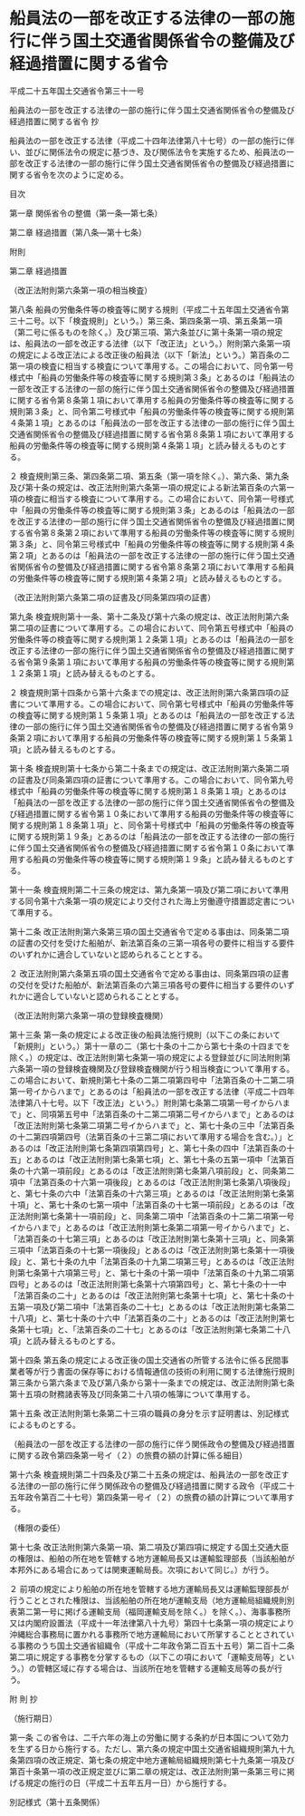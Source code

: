 # 船員法の一部を改正する法律の一部の施行に伴う国土交通省関係省令の整備及び経過措置に関する省令

平成二十五年国土交通省令第三十一号

船員法の一部を改正する法律の一部の施行に伴う国土交通省関係省令の整備及び経過措置に関する省令 抄

船員法の一部を改正する法律（平成二十四年法律第八十七号）の一部の施行に伴い、並びに関係法令の規定に基づき、及び関係法令を実施するため、船員法の一部を改正する法律の一部の施行に伴う国土交通省関係省令の整備及び経過措置に関する省令を次のように定める。

目次

第一章 関係省令の整備（第一条―第七条）

第二章 経過措置（第八条―第十七条）

附則

第二章 経過措置

（改正法附則第六条第一項の相当検査）

第八条 船員の労働条件等の検査等に関する規則（平成二十五年国土交通省令第三十二号。以下「検査規則」という。）第三条、第四条第一項、第五条第一項（第二号に係るものを除く。）及び第三項、第六条並びに第十条第一項の規定は、船員法の一部を改正する法律（以下「改正法」という。）附則第六条第一項の規定による改正法による改正後の船員法（以下「新法」という。）第百条の二第一項の検査に相当する検査について準用する。この場合において、同令第一号様式中「船員の労働条件等の検査等に関する規則第３条」とあるのは「船員法の一部を改正する法律の一部の施行に伴う国土交通省関係省令の整備及び経過措置に関する省令第８条第１項において準用する船員の労働条件等の検査等に関する規則第３条」と、同令第二号様式中「船員の労働条件等の検査等に関する規則第４条第１項」とあるのは「船員法の一部を改正する法律の一部の施行に伴う国土交通省関係省令の整備及び経過措置に関する省令第８条第１項において準用する船員の労働条件等の検査等に関する規則第４条第１項」と読み替えるものとする。

２ 検査規則第三条、第四条第二項、第五条（第一項を除く。）、第六条、第九条及び第十条の規定は、改正法附則第六条第一項の規定による新法第百条の六第一項の検査に相当する検査について準用する。この場合において、同令第一号様式中「船員の労働条件等の検査等に関する規則第３条」とあるのは「船員法の一部を改正する法律の一部の施行に伴う国土交通省関係省令の整備及び経過措置に関する省令第８条第２項において準用する船員の労働条件等の検査等に関する規則第３条」と、同令第三号様式中「船員の労働条件等の検査等に関する規則第４条第２項」とあるのは「船員法の一部を改正する法律の一部の施行に伴う国土交通省関係省令の整備及び経過措置に関する省令第８条第２項において準用する船員の労働条件等の検査等に関する規則第４条第２項」と読み替えるものとする。

（改正法附則第六条第二項の証書及び同条第四項の証書）

第九条 検査規則第十一条、第十二条及び第十六条の規定は、改正法附則第六条第二項の証書について準用する。この場合において、同令第五号様式中「船員の労働条件等の検査等に関する規則第１２条第１項」とあるのは「船員法の一部を改正する法律の一部の施行に伴う国土交通省関係省令の整備及び経過措置に関する省令第９条第１項において準用する船員の労働条件等の検査等に関する規則第１２条第１項」と読み替えるものとする。

２ 検査規則第十四条から第十六条までの規定は、改正法附則第六条第四項の証書について準用する。この場合において、同令第七号様式中「船員の労働条件等の検査等に関する規則第１５条第１項」とあるのは「船員法の一部を改正する法律の一部の施行に伴う国土交通省関係省令の整備及び経過措置に関する省令第９条第２項において準用する船員の労働条件等の検査等に関する規則第１５条第１項」と読み替えるものとする。

第十条 検査規則第十七条から第二十条までの規定は、改正法附則第六条第二項の証書及び同条第四項の証書について準用する。この場合において、同令第九号様式中「船員の労働条件等の検査等に関する規則第１８条第１項」とあるのは「船員法の一部を改正する法律の一部の施行に伴う国土交通省関係省令の整備及び経過措置に関する省令第１０条において準用する船員の労働条件等の検査等に関する規則第１８条第１項」と、同令第十号様式中「船員の労働条件等の検査等に関する規則第１９条」とあるのは「船員法の一部を改正する法律の一部の施行に伴う国土交通省関係省令の整備及び経過措置に関する省令第１０条において準用する船員の労働条件等の検査等に関する規則第１９条」と読み替えるものとする。

第十一条 検査規則第二十三条の規定は、第九条第一項及び第二項において準用する同令第十六条第一項の規定により交付された海上労働遵守措置認定書について準用する。

第十二条 改正法附則第六条第三項の国土交通省令で定める事由は、同条第二項の証書の交付を受けた船舶が、新法第百条の三第一項各号の要件に相当する要件のいずれかに適合していないと認められることとする。

２ 改正法附則第六条第五項の国土交通省令で定める事由は、同条第四項の証書の交付を受けた船舶が、新法第百条の六第三項各号の要件に相当する要件のいずれかに適合していないと認められることとする。

（改正法附則第六条第一項の登録検査機関）

第十三条 第一条の規定による改正後の船員法施行規則（以下この条において「新規則」という。）第十一章の二（第七十条の十二から第七十条の十四までを除く。）の規定は、改正法附則第七条第一項の規定による登録並びに同法附則第六条第一項の登録検査機関及び登録検査機関が行う相当検査について準用する。この場合において、新規則第七十条の二第二項第四号中「法第百条の十二第二項第一号イからハまで」とあるのは「船員法の一部を改正する法律（平成二十四年法律第八十七号。以下「改正法」という。）附則第七条第二項第一号イからハまで」と、同項第五号中「法第百条の十二第二項第二号イからハまで」とあるのは「改正法附則第七条第二項第二号イからハまで」と、第七十条の三中「法第百条の十二第四項第四号（法第百条の十三第二項において準用する場合を含む。）」とあるのは「改正法附則第七条第四項第四号」と、第七十条の四中「法第百条の十五」とあるのは「改正法附則第七条第七項」と、第七十条の五第一項中「法第百条の十六第一項前段」とあるのは「改正法附則第七条第八項前段」と、同条第二項中「法第百条の十六第一項後段」とあるのは「改正法附則第七条第八項後段」と、第七十条の六中「法第百条の十六第三項」とあるのは「改正法附則第七条第十項」と、第七十条の七第一項中「法第百条の十七第一項前段」とあるのは「改正法附則第七条第十一項前段」と、同条第二項中「法第百条の十二第二項第一号イからハまで」とあるのは「改正法附則第七条第二項第一号イからハまで」と、「法第百条の十七第三項」とあるのは「改正法附則第七条第十三項」と、同条第三項中「法第百条の十七第一項後段」とあるのは「改正法附則第七条第十一項後段」と、第七十条の九中「法第百条の十九第二項第三号」とあるのは「改正法附則第七条第十六項第三号」と、第七十条の十第一項中「法第百条の十九第二項第四号」とあるのは「改正法附則第七条第十六項第四号」と、第七十条の十一中「法第百条の二十」とあるのは「改正法附則第七条第十七項」と、第七十条の十五第一項及び第二項中「法第百条の二十七」とあるのは「改正法附則第七条第二十八項」と、第七十条の十六中「法第百条の二十」とあるのは「改正法附則第七条第十七項」と、「法第百条の二十七」とあるのは「改正法附則第七条第二十八項」と読み替えるものとする。

第十四条 第五条の規定による改正後の国土交通省の所管する法令に係る民間事業者等が行う書面の保存等における情報通信の技術の利用に関する法律施行規則第三条から第六条まで及び第八条から第十一条までの規定は、改正法附則第七条第十五項の財務諸表等及び同条第二十八項の帳簿について準用する。

第十五条 改正法附則第七条第二十三項の職員の身分を示す証明書は、別記様式によるものとする。

（船員法の一部を改正する法律の一部の施行に伴う関係政令の整備及び経過措置に関する政令第四条第一号イ（２）の旅費の額の計算に係る細目）

第十六条 検査規則第二十四条及び第二十五条の規定は、船員法の一部を改正する法律の一部の施行に伴う関係政令の整備及び経過措置に関する政令（平成二十五年政令第百二十七号）第四条第一号イ（２）の旅費の額の計算について準用する。

（権限の委任）

第十七条 改正法附則第六条第一項、第二項及び第四項に規定する国土交通大臣の権限は、船舶の所在地を管轄する地方運輸局長又は運輸監理部長（当該船舶が本邦外にある場合にあっては関東運輸局長。次項において同じ。）が行う。

２ 前項の規定により船舶の所在地を管轄する地方運輸局長又は運輸監理部長が行うこととされた権限は、当該船舶の所在地が運輸支局（地方運輸局組織規則別表第二第一号に掲げる運輸支局（福岡運輸支局を除く。）を除く。）、海事事務所又は内閣府設置法（平成十一年法律第八十九号）第四十七条第一項の規定により沖縄総合事務局に置かれる事務所で地方運輸局において所掌することとされている事務のうち国土交通省組織令（平成十二年政令第二百五十五号）第二百十二条第二項に規定する事務を分掌するもの（以下この項において「運輸支局等」という。）の管轄区域に存する場合は、当該所在地を管轄する運輸支局等の長が行う。

附 則 抄

（施行期日）

第一条 この省令は、二千六年の海上の労働に関する条約が日本国について効力を生ずる日から施行する。ただし、第六条の規定中国土交通省組織規則第九十九条第四項の改正規定、第七条の規定中地方運輸局組織規則第七十九条第一項及び第百十条第一項の改正規定並びに第二章の規定は、改正法附則第一条第三号に掲げる規定の施行の日（平成二十五年五月一日）から施行する。

別記様式（第十五条関係）

[](/./pict/H25F16001000031-001.pdf)
